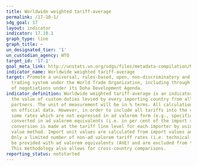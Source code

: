 ```yaml
---
title: Worldwide weighted tariff-average
permalink: /17-10-1/
sdg_goal: 17
layout: indicator
indicator: 17.10.1
graph_type: line
graph_title: ~
un_designated_tier: '1'
un_custodian_agency: WTO
target_id: '17.1'
goal_meta_link: http://unstats.un.org/sdgs/files/metadata-compilation/Metadata-Goal-17.pdf
indicator_name: Worldwide weighted tariff-average
target: Promote a universal, rules-based, open, non-discriminatory and equitable multilateral
  trading system under the World Trade Organization, including through the conclusion
  of negotiations under its Doha Development Agenda.
indicator_definition: Worldwide weighted tariff-average is an indicator that provides
  the value of custom duties levied by every importing country from all their trading
  partners. The unit of measurement will be in % terms. All calculations are based
  on official data. However, in order to include all tariffs into the calculation,
  some rates which are not expressed in ad valorem form (e.g., specific duties) are
  converted in ad valorem equivalents (i.e. in per cent of the import value), The
  conversion is made at the tariff line level for each importer by using the unit
  value method. Import unit values are calculated from import values and quantities.
  Only a limited number of non-ad valorem tariff rates (i.e. technical duties) cannot
  be provided with ad valorem equivalents (AVE) and are excluded from the calculation.
  This methodology also allows for cross-country comparisons.
reporting_status: notstarted
---
```

